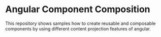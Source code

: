 # Angular Component Composition
This repository shows samples how to create reusable and composable components by using different content projection features of angular.
